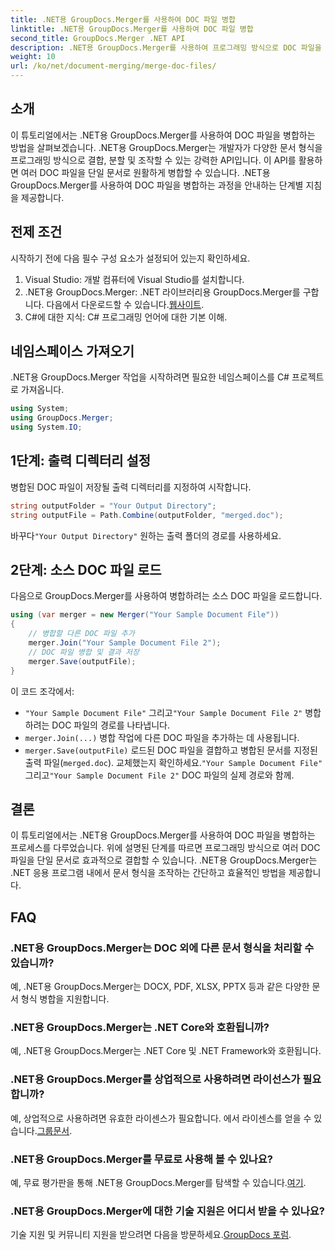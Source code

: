 ```yaml
---
title: .NET용 GroupDocs.Merger를 사용하여 DOC 파일 병합
linktitle: .NET용 GroupDocs.Merger를 사용하여 DOC 파일 병합
second_title: GroupDocs.Merger .NET API
description: .NET용 GroupDocs.Merger를 사용하여 프로그래밍 방식으로 DOC 파일을 병합하는 방법을 알아보세요. 여러 문서를 하나로 원활하게 결합하려면 단계별 가이드를 따르세요.
weight: 10
url: /ko/net/document-merging/merge-doc-files/
---
```

## 소개
이 튜토리얼에서는 .NET용 GroupDocs.Merger를 사용하여 DOC 파일을 병합하는 방법을 살펴보겠습니다. .NET용 GroupDocs.Merger는 개발자가 다양한 문서 형식을 프로그래밍 방식으로 결합, 분할 및 조작할 수 있는 강력한 API입니다. 이 API를 활용하면 여러 DOC 파일을 단일 문서로 원활하게 병합할 수 있습니다. .NET용 GroupDocs.Merger를 사용하여 DOC 파일을 병합하는 과정을 안내하는 단계별 지침을 제공합니다.
## 전제 조건
시작하기 전에 다음 필수 구성 요소가 설정되어 있는지 확인하세요.
1. Visual Studio: 개발 컴퓨터에 Visual Studio를 설치합니다.
2.  .NET용 GroupDocs.Merger: .NET 라이브러리용 GroupDocs.Merger를 구합니다. 다음에서 다운로드할 수 있습니다.[웹사이트](https://releases.groupdocs.com/merger/net/).
3. C#에 대한 지식: C# 프로그래밍 언어에 대한 기본 이해.
## 네임스페이스 가져오기
.NET용 GroupDocs.Merger 작업을 시작하려면 필요한 네임스페이스를 C# 프로젝트로 가져옵니다.
```csharp
using System; 
using GroupDocs.Merger;
using System.IO;
```
## 1단계: 출력 디렉터리 설정
병합된 DOC 파일이 저장될 출력 디렉터리를 지정하여 시작합니다.
```csharp
string outputFolder = "Your Output Directory";
string outputFile = Path.Combine(outputFolder, "merged.doc");
```
 바꾸다`"Your Output Directory"` 원하는 출력 폴더의 경로를 사용하세요.
## 2단계: 소스 DOC 파일 로드
다음으로 GroupDocs.Merger를 사용하여 병합하려는 소스 DOC 파일을 로드합니다.
```csharp
using (var merger = new Merger("Your Sample Document File"))
{
    // 병합할 다른 DOC 파일 추가
    merger.Join("Your Sample Document File 2");
    // DOC 파일 병합 및 결과 저장
    merger.Save(outputFile);
}
```
이 코드 조각에서:
- `"Your Sample Document File"` 그리고`"Your Sample Document File 2"` 병합하려는 DOC 파일의 경로를 나타냅니다.
- `merger.Join(...)` 병합 작업에 다른 DOC 파일을 추가하는 데 사용됩니다.
- `merger.Save(outputFile)` 로드된 DOC 파일을 결합하고 병합된 문서를 지정된 출력 파일(`merged.doc`).
 교체했는지 확인하세요.`"Your Sample Document File"` 그리고`"Your Sample Document File 2"` DOC 파일의 실제 경로와 함께.
## 결론
이 튜토리얼에서는 .NET용 GroupDocs.Merger를 사용하여 DOC 파일을 병합하는 프로세스를 다루었습니다. 위에 설명된 단계를 따르면 프로그래밍 방식으로 여러 DOC 파일을 단일 문서로 효과적으로 결합할 수 있습니다. .NET용 GroupDocs.Merger는 .NET 응용 프로그램 내에서 문서 형식을 조작하는 간단하고 효율적인 방법을 제공합니다.

## FAQ
### .NET용 GroupDocs.Merger는 DOC 외에 다른 문서 형식을 처리할 수 있습니까?
예, .NET용 GroupDocs.Merger는 DOCX, PDF, XLSX, PPTX 등과 같은 다양한 문서 형식 병합을 지원합니다.
### .NET용 GroupDocs.Merger는 .NET Core와 호환됩니까?
예, .NET용 GroupDocs.Merger는 .NET Core 및 .NET Framework와 호환됩니다.
### .NET용 GroupDocs.Merger를 상업적으로 사용하려면 라이선스가 필요합니까?
 예, 상업적으로 사용하려면 유효한 라이센스가 필요합니다. 에서 라이센스를 얻을 수 있습니다.[그룹문서](https://purchase.groupdocs.com/buy).
### .NET용 GroupDocs.Merger를 무료로 사용해 볼 수 있나요?
 예, 무료 평가판을 통해 .NET용 GroupDocs.Merger를 탐색할 수 있습니다.[여기](https://releases.groupdocs.com/).
### .NET용 GroupDocs.Merger에 대한 기술 지원은 어디서 받을 수 있나요?
 기술 지원 및 커뮤니티 지원을 받으려면 다음을 방문하세요.[GroupDocs 포럼](https://forum.groupdocs.com/c/merger/32).
